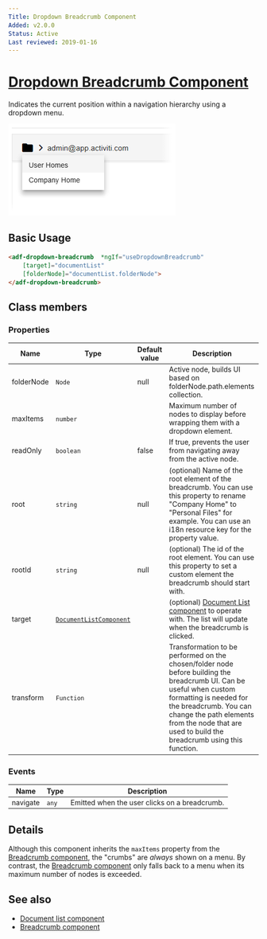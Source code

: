```yaml
---
Title: Dropdown Breadcrumb Component
Added: v2.0.0
Status: Active
Last reviewed: 2019-01-16
---
```


# [Dropdown Breadcrumb Component](../../../lib/content-services/src/lib/breadcrumb/dropdown-breadcrumb.component.ts "Defined in dropdown-breadcrumb.component.ts")

Indicates the current position within a navigation hierarchy using a dropdown menu.

![Dropdown Breadcrumb screenshot](../../docassets/images/DropdownBreadcrumb.png)

## Basic Usage

```html
<adf-dropdown-breadcrumb  *ngIf="useDropdownBreadcrumb"
    [target]="documentList"
    [folderNode]="documentList.folderNode">
</adf-dropdown-breadcrumb>
```

## Class members

### Properties

| Name | Type | Default value | Description |
| ---- | ---- | ------------- | ----------- |
| folderNode | `Node` | null | Active node, builds UI based on folderNode.path.elements collection. |
| maxItems | `number` |  | Maximum number of nodes to display before wrapping them with a dropdown element. |
| readOnly | `boolean` | false | If true, prevents the user from navigating away from the active node. |
| root | `string` | null | (optional) Name of the root element of the breadcrumb. You can use this property to rename "Company Home" to "Personal Files" for example. You can use an i18n resource key for the property value. |
| rootId | `string` | null | (optional) The id of the root element. You can use this property to set a custom element the breadcrumb should start with. |
| target | [`DocumentListComponent`](../../content-services/components/document-list.component.md) |  | (optional) [Document List component](../../content-services/components/document-list.component.md) to operate with. The list will update when the breadcrumb is clicked. |
| transform | `Function` |  | Transformation to be performed on the chosen/folder node before building the breadcrumb UI. Can be useful when custom formatting is needed for the breadcrumb. You can change the path elements from the node that are used to build the breadcrumb using this function. |

### Events

| Name | Type | Description |
| ---- | ---- | ----------- |
| navigate | `any` | Emitted when the user clicks on a breadcrumb. |

## Details

Although this component inherits the `maxItems` property from the [Breadcrumb component,](breadcrumb.component.md) the
"crumbs" are _always_ shown on a menu. By contrast, the [Breadcrumb component](breadcrumb.component.md) only falls back
to a menu when its maximum number of nodes is exceeded.

## See also

-   [Document list component](document-list.component.md)
-   [Breadcrumb component](breadcrumb.component.md)

